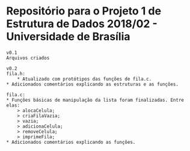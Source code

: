 # Repositório para o Projeto 1 de Estrutura de Dados 2018/02 - Universidade de Brasília

	v0.1   
	Arquivos criados
	
	v0.2  
	fila.h:
        * Atualizado com protótipos das funções de fila.c.
	* Adicionados comentários explicando as estruturas e as funções.

	fila.c:
	* Funções básicas de manipulação da lista foram finalizadas. Entre elas:
		> alocaCelula;
		> criaFilaVazia;
		> vazia;
		> adicionaCelula;
		> removeCelula;
		> imprimeFila;
	* Adicionados comentários explicando as funções.
